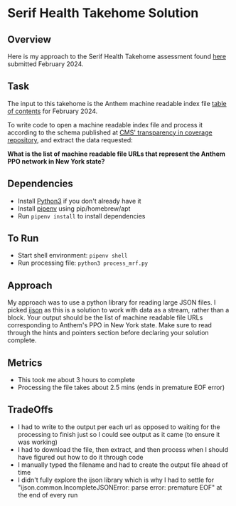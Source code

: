 # Serif Health Takehome Solution

## Overview
Here is my approach to the Serif Health Takehome assessment found [here](https://github.com/serif-health/takehome) submitted February 2024.


## Task
The input to this takehome is the Anthem machine readable index file [table of contents](https://antm-pt-prod-dataz-nogbd-nophi-us-east1.s3.amazonaws.com/anthem/2024-02-01_anthem_index.json.gz) for February 2024. 

To write code to open a machine readable index file and process it according to the schema published at [CMS' transparency in coverage repository](https://github.com/CMSgov/price-transparency-guide/tree/master/schemas/table-of-contents), and extract the data requested: 

**What is the list of machine readable file URLs that represent the Anthem PPO network in New York state?**

## Dependencies
- Install [Python3](https://www.python.org/downloads/) if you don't already have it
- Install [pipenv](https://pipenv.pypa.io/en/latest/) using pip/homebrew/apt
- Run `pipenv install` to install dependencies

## To Run
- Start shell environment: `pipenv shell`
- Run processing file: `python3 process_mrf.py`

## Approach
My approach was to use a python library for reading large JSON files. I picked [ijson](https://pypi.org/project/ijson/) as this is a solution to work with data as a stream, rather than a block.
Your output should be the list of machine readable file URLs corresponding to Anthem's PPO in New York state. Make sure to read through the hints and pointers section before declaring your solution complete.

## Metrics
- This took me about 3 hours to complete
- Processing the file takes about 2.5 mins (ends in premature EOF error)

## TradeOffs
- I had to write to the output per each url as opposed to waiting for the processing to finish just so I could see output as it came (to ensure it was working)
- I had to download the file, then extract, and then process when I should have figured out how to do it through code
- I manually typed the filename and had to create the output file ahead of time
- I didn't fully explore the ijson library which is why I had to settle for "ijson.common.IncompleteJSONError: parse error: premature EOF" at the end of every run